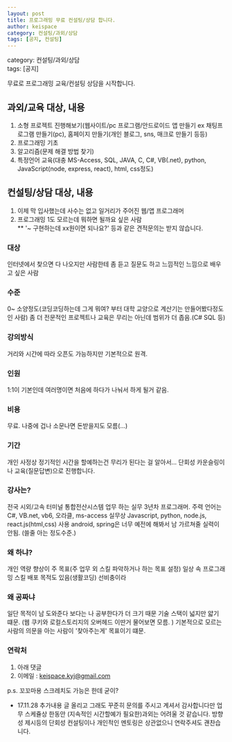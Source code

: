 ```yaml
---
layout: post
title: 프로그래밍 무료 컨설팅/상담 합니다.
author: keispace
category: 컨설팅/과외/상담
tags: [공지, 컨설팅]
---
```


category: 컨설팅/과외/상담  
tags: [공지]  

무료로 프로그래밍 교육/컨설팅 상담을 시작합니다. 

## 과외/교육 대상, 내용  
1. 소형 프로젝트 진행해보기(웹사이트/pc 프로그램/안드로이드 앱 만들기 ex 채팅프로그램 만들기(pc), 홈페이지 만들기(개인 블로그, sns, 매크로 만들기 등등) 
2. 프로그래밍 기초
3. 알고리즘(문제 해결 방법 찾기)
4. 특정언어 교육(대충 MS-Access, SQL, JAVA, C, C#, VB(.net), python, JavaScript(node, express, react), html, css정도)  

## 컨설팅/상담 대상, 내용  
1. 이제 막 입사했는데 사수는 없고 일거리가 주어진 웹/앱 프로그래머  
2. 프로그래밍 1도 모르는데 뭐하면 될까요 싶은 사람  
** '~ 구현하는데 xx원이면 되나요?' 등과 같은 견적문의는 받지 않습니다. 

### 대상  
인터넷에서 찾으면 다 나오지만 사람한테 좀 듣고 질문도 하고 느낌적인 느낌으로 배우고 싶은 사람

### 수준  
0~ 소양정도(코딩코딩하는데 그게 뭐여? 부터 대학 교양으로 계산기는 만들어봤다정도 인 사람) 
좀 더 전문적인 프로젝트나 교육은 무리는 아닌데 범위가 더 좁음.(C# SQL 등)

### 강의방식  
거리와 시간에 따라 오픈도 가능하지만 기본적으로 원격. 
### 인원
1:1이 기본인데 여러명이면 처음에 하다가 나눠서 하게 될거 같음.

### 비용
무료. 나중에 겁나 소문나면 돈받을지도 모름(...)

### 기간 

개인 사정상 정기적인 시간을 할예하는건 무리가 된다는 걸 알아서... 단회성 카운슬링이나 교육(질문답변)으로 진행합니다. 


### 강사는?
전국 시외/고속 터미널 통합전산시스템 업무 하는 실무 3년차 프로그래머.
주력 언어는 C#, VB.net, vb6, 오라클, ms-access
실무상 Javascript, python, node.js, react.js(html,css) 사용 
android, spring은 너무 예전에 해봐서 남 가르쳐줄 실력이 안됨. (쓸줄 아는 정도수준.)

### 왜 하냐?
개인 역량 향상이 주 목표(주 업무 외 스킬 파악하거나 하는 목표 설정)
일상 속 프로그래밍 스킬 배포 목적도 있음(생활코딩)
선비충이라 

### 왜 공짜냐
일단 목적이 남 도와준다 보다는 나 공부한다가 더 크기 때문
기술 스택이 넓지만 얇기 떄문. (웹 쿠키와 로컬스토리지의 오버헤드 이딴거 물어보면 모름. )
기본적으로 모르는 사람의 의문을 아는 사람이 '찾아주는게' 목표이기 떄문.

### 연락처 
1. 아래 댓글 
2. 이메일 : [keispace.kyj@gmail.com](mailto:keispace.kyj@gmail.com)


p.s. 꼬꼬마용 스크레치도 가능은 한데 굳이?




* 17.11.28 추가내용 
글 올리고 그래도 꾸준히 문의를 주시고 계셔서 감사합니다만 
업무 스케쥴상 한동안 (지속적인 시간할예가 필요한)과외는 어려울 것 같습니다. 
방향성 제시등의 단회성 컨설팅이나 개인적인 멘토링은 상관없으니 연락주셔도 괜찬습니다. 

